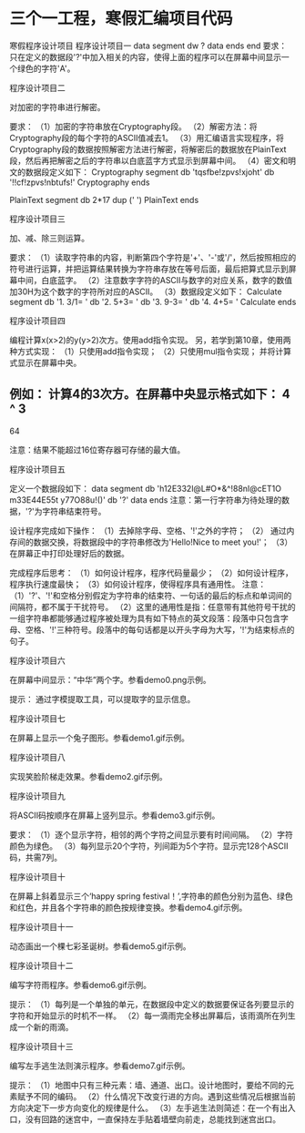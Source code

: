 # 三个一工程，寒假汇编项目代码

寒假程序设计项目
程序设计项目一
data segment
     dw ?
data ends
end
要求：
只在定义的数据段'?'中加入相关的内容，使得上面的程序可以在屏幕中间显示一个绿色的字符'A'。

	
程序设计项目二

对加密的字符串进行解密。

要求：
（1）加密的字符串放在Cryptography段。
（2）解密方法：将Cryptography段的每个字符的ASCII值减去1。 
（3）用汇编语言实现程序，将Cryptography段的数据按照解密方法进行解密，将解密后的数据放在PlainText段，然后再把解密之后的字符串以白底蓝字方式显示到屏幕中间。
（4）密文和明文的数据段定义如下：
Cryptography segment
        db 'tqsfbe!zpvs!xjoht'
        db '!!cf!zpvs!nbtufs!'
Cryptography ends

PlainText segment
        db 2*17 dup (' ')
PlainText ends
 	
		
程序设计项目三
	
加、减、除三则运算。

要求：
（1）读取字符串的内容，判断第四个字符是'+'、'-'或'/'，然后按照相应的符号进行运算，并把运算结果转换为字符串存放在等号后面，最后把算式显示到屏幕中间，白底蓝字。
（2）注意数字字符的ASCII与数字的对应关系，数字的数值加30H为这个数字的字符所对应的ASCII。
（3）数据段定义如下：
Calculate segment
        db '1. 3/1=         '
        db '2. 5+3=         '
        db '3. 9-3=         '
        db '4. 4+5=         '
Calculate ends
	
	
程序设计项目四

编程计算x(x>2)的y(y>2)次方。使用add指令实现。
另，若学到第10章，使用两种方式实现：
（1）只使用add指令实现；
（2）只使用mul指令实现；
并将计算式显示在屏幕中央。

例如：
计算4的3次方。在屏幕中央显示格式如下：
 4
 ^
 3
 -----
 64

注意：结果不能超过16位寄存器可存储的最大值。


程序设计项目五

定义一个数据段如下：
data segment
	db 'h12E332l@L#O*&^!88nI@cE$% %$T1O m33E44E55t y77O88u!()'
	db '?'
data ends
注意：第一行字符串为待处理的数据，'?'为字符串结束符号。

设计程序完成如下操作：
（1）去掉除字母、空格、'!'之外的字符；
（2） 通过内存间的数据交换，将数据段中的字符串修改为'Hello!Nice to meet you!'；
（3）在屏幕正中打印处理好后的数据。

完成程序后思考：
（1）如何设计程序，程序代码量最少；
（2）如何设计程序，程序执行速度最快；
（3）如何设计程序，使得程序具有通用性。
注意：
（1）'?'、'!'和空格分别假定为字符串的结束符、一句话的最后的标点和单词间的间隔符，都不属于干扰符号。
（2）这里的通用性是指：任意带有其他符号干扰的一组字符串都能够通过程序被处理为具有如下特点的英文段落：段落中只包含字母、空格、'!'三种符号。段落中的每句话都是以开头字母为大写，'!'为结束标点的句子。


程序设计项目六

在屏幕中间显示：“中华”两个字。参看demo0.png示例。

提示：
通过字模提取工具，可以提取字的显示信息。

程序设计项目七

在屏幕上显示一个兔子图形。参看demo1.gif示例。


程序设计项目八

实现笑脸阶梯走效果。参看demo2.gif示例。


程序设计项目九

将ASCII码按顺序在屏幕上竖列显示。参看demo3.gif示例。

要求：
（1）逐个显示字符，相邻的两个字符之间显示要有时间间隔。
（2）字符颜色为绿色。
（3）每列显示20个字符，列间距为5个字符。显示完128个ASCII码，共需7列。


程序设计项目十

在屏幕上斜着显示三个‘happy spring festival！’,字符串的颜色分别为蓝色、绿色和红色，并且各个字符串的颜色按规律变换。参看demo4.gif示例。


程序设计项目十一
	
动态画出一个棵七彩圣诞树。参看demo5.gif示例。
	
	
程序设计项目十二
	
编写字符雨程序。参看demo6.gif示例。
  
提示：
（1）每列是一个单独的单元，在数据段中定义的数据要保证各列要显示的字符和开始显示的时机不一样。
（2）每一滴雨完全移出屏幕后，该雨滴所在列生成一个新的雨滴。


程序设计项目十三
	
编写左手逃生法则演示程序。参看demo7.gif示例。
	
提示：
（1）地图中只有三种元素：墙、通道、出口。设计地图时，要给不同的元素赋予不同的编码。
（2）什么情况下改变行进的方向。遇到这些情况后根据当前方向决定下一步方向变化的规律是什么。
（3）左手逃生法则简述：在一个有出入口，没有回路的迷宫中，一直保持左手贴着墙壁向前走，总能找到迷宫出口。

